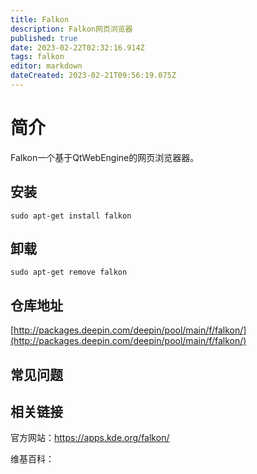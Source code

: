 ```yaml
---
title: Falkon
description: Falkon网页浏览器
published: true
date: 2023-02-22T02:32:16.914Z
tags: falkon
editor: markdown
dateCreated: 2023-02-21T09:56:19.075Z
---
```


# 简介

Falkon一个基于QtWebEngine的网页浏览器器。

## 安装

`sudo apt-get install falkon`

## 卸载

`sudo apt-get remove falkon`

## 仓库地址

[http://packages.deepin.com/deepin/pool/main/f/falkon/](http://packages.deepin.com/deepin/pool/main/f/falkon/)

## 常见问题

## 相关链接
官方网站：https://apps.kde.org/falkon/

维基百科：